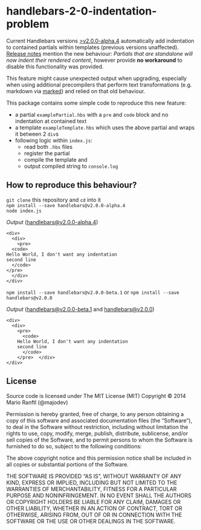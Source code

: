 # handlebars-2-0-indentation-problem

Current Handlebars versions [>v2.0.0-alpha.4](https://github.com/wycats/handlebars.js/releases/tag/v2.0.0-alpha.4) automatically add indentation to contained partials within templates (previous versions unaffected). [Release notes](https://github.com/wycats/handlebars.js/blob/master/release-notes.md#v200-beta1---august-26th-2014) mention the new behaviour: *Partials that are standalone will now indent their rendered content*, however provide **no workaround** to disable this functionality was provided. 

This feature might cause unexpected output when upgrading, especially when using additional precompilers that perform text transformations (e.g. markdown via [marked](https://github.com/chjj/marked)) and relied on that old behaviour. 

This package contains some simple code to reproduce this new feature:
* a partial `examplePartial.hbs` with a `pre` and `code` block and no indentation at contained text
* a template `exampleTemplate.hbs` which uses the above partial and wraps it between 2 `div`s
* following logic within `index.js`:
  - read both `.hbs` files
  - register the partial
  - compile the template and
  - output compiled string to `console.log` 

## How to reproduce this behaviour?
`git clone` this repository and `cd` into it   
`npm install --save handlebars@v2.0.0-alpha.4`   
`node index.js`   

*Output* (handlebars@v2.0.0-alpha.4)
```
<div>
  <div>
    <pre>
  <code>
Hello World, I don't want any indentation
second line
  </code>
</pre>
  </div>
</div>
```

`npm install --save handlebars@v2.0.0-beta.1` or `npm install --save handlebars@v2.0.0`

*Output* (handlebars@v2.0.0-beta.1 and handlebars@v2.0.0)
```
<div>
  <div>
    <pre>
      <code>
    Hello World, I don't want any indentation
    second line
      </code>
    </pre>  </div>
</div>
```

## License
Source code is licensed under The MIT License (MIT)
Copyright © 2014 Mario Ranftl (@majodev)

Permission is hereby granted, free of charge, to any person obtaining a copy of this software and associated documentation files (the “Software”), to deal in the Software without restriction, including without limitation the rights to use, copy, modify, merge, publish, distribute, sublicense, and/or sell copies of the Software, and to permit persons to whom the Software is furnished to do so, subject to the following conditions:

The above copyright notice and this permission notice shall be included in all copies or substantial portions of the Software.

THE SOFTWARE IS PROVIDED “AS IS”, WITHOUT WARRANTY OF ANY KIND, EXPRESS OR IMPLIED, INCLUDING BUT NOT LIMITED TO THE WARRANTIES OF MERCHANTABILITY, FITNESS FOR A PARTICULAR PURPOSE AND NONINFRINGEMENT. IN NO EVENT SHALL THE AUTHORS OR COPYRIGHT HOLDERS BE LIABLE FOR ANY CLAIM, DAMAGES OR OTHER LIABILITY, WHETHER IN AN ACTION OF CONTRACT, TORT OR OTHERWISE, ARISING FROM, OUT OF OR IN CONNECTION WITH THE SOFTWARE OR THE USE OR OTHER DEALINGS IN THE SOFTWARE.